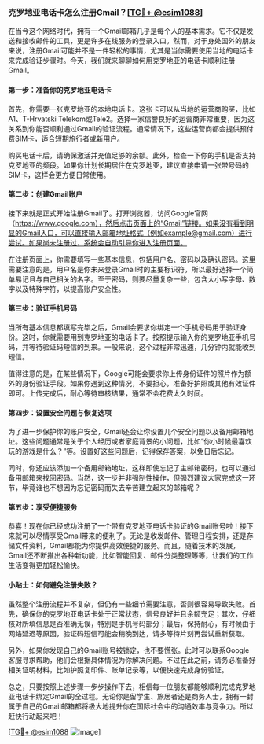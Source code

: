 ### 克罗地亚电话卡怎么注册Gmail？[[TG💪+ @esim1088](https://t.me/s/esim1088)]

在当今这个网络时代，拥有一个Gmail邮箱几乎是每个人的基本需求。它不仅是发送和接收邮件的工具，更是许多在线服务的登录入口。然而，对于身处国外的朋友来说，注册Gmail可能并不是一件轻松的事情，尤其是当你需要使用当地的电话卡来完成验证步骤时。今天，我们就来聊聊如何用克罗地亚的电话卡顺利注册Gmail。

#### **第一步：准备你的克罗地亚电话卡**

首先，你需要一张克罗地亚的本地电话卡。这张卡可以从当地的运营商购买，比如A1、T-Hrvatski Telekom或Tele2。选择一家信誉良好的运营商非常重要，因为这关系到你能否顺利通过Gmail的验证流程。通常情况下，这些运营商都会提供预付费SIM卡，适合短期旅行者或新用户。

购买电话卡后，请确保激活并充值足够的余额。此外，检查一下你的手机是否支持克罗地亚的频段。如果你计划长期居住在克罗地亚，建议直接申请一张带号码的SIM卡，这样会更方便日常使用。

#### **第二步：创建Gmail账户**

接下来就是正式开始注册Gmail了。打开浏览器，访问Google官网（https://www.google.com），然后点击页面上的“Gmail”链接。如果没有看到明显的Gmail入口，可以直接输入邮箱地址格式（例如example@gmail.com）进行尝试。如果尚未注册过，系统会自动引导你进入注册页面。

在注册页面上，你需要填写一些基本信息，包括用户名、密码以及确认密码。这里需要注意的是，用户名是你未来登录Gmail时的主要标识符，所以最好选择一个简单易记且与自己相关的名字。至于密码，则要尽量复杂一些，包含大小写字母、数字以及特殊字符，以提高账户安全性。

#### **第三步：验证手机号码**

当所有基本信息都填写完毕之后，Gmail会要求你绑定一个手机号码用于验证身份。这时，你就需要用到克罗地亚的电话卡了。按照提示输入你的克罗地亚手机号码，并等待验证码短信的到来。一般来说，这个过程非常迅速，几分钟内就能收到短信。

值得注意的是，在某些情况下，Google可能会要求你上传身份证件的照片作为额外的身份验证手段。如果你遇到这种情况，不要担心，准备好护照或其他有效证件即可。上传完成后，耐心等待审核结果，通常不会花费太久时间。

#### **第四步：设置安全问题与恢复选项**

为了进一步保护你的账户安全，Gmail还会让你设置几个安全问题以及备用邮箱地址。这些问题通常是关于个人经历或者家庭背景的小问题，比如“你小时候最喜欢玩的游戏是什么？”等。设置好这些问题后，记得保存答案，以免日后忘记。

同时，你还应该添加一个备用邮箱地址，这样即使忘记了主邮箱密码，也可以通过备用邮箱来找回密码。当然，这一步并非强制性操作，但强烈建议大家完成这一环节，毕竟谁也不想因为忘记密码而失去辛苦建立起来的邮箱呢？

#### **第五步：享受便捷服务**

恭喜！现在你已经成功注册了一个带有克罗地亚电话卡验证的Gmail账号啦！接下来就可以尽情享受Gmail带来的便利了。无论是收发邮件、管理日程安排，还是存储文件资料，Gmail都能为你提供高效便捷的服务。而且，随着技术的发展，Gmail还不断推出各种新功能，比如智能回复、邮件分类整理等等，让我们的工作生活变得更加轻松愉快。

#### **小贴士：如何避免注册失败？**

虽然整个注册流程并不复杂，但仍有一些细节需要注意，否则很容易导致失败。首先，确保你的克罗地亚电话卡处于正常状态，信号良好并且余额充足；其次，仔细核对所填信息是否准确无误，特别是手机号码部分；最后，保持耐心，有时候由于网络延迟等原因，验证码短信可能会稍晚到达，请多等待片刻再尝试重新获取。

另外，如果你发现自己的Gmail账号被锁定，也不要慌张。此时可以联系Google客服寻求帮助，他们会根据具体情况为你解决问题。不过在此之前，请务必准备好相关证明材料，比如护照复印件、账单记录等，以便快速完成身份验证。

总之，只要按照上述步骤一步步操作下去，相信每一位朋友都能够顺利完成克罗地亚电话卡绑定Gmail的全过程。无论你是留学生、旅居者还是商务人士，拥有一封属于自己的Gmail邮箱都将极大地提升你在国际社会中的沟通效率与竞争力。所以赶快行动起来吧！

[[TG💪+ @esim1088](https://t.me/s/esim1088) ![Image](https://i.postimg.cc/4NQfJmqS/Snipaste-2025-05-13-00-14-12.png)]